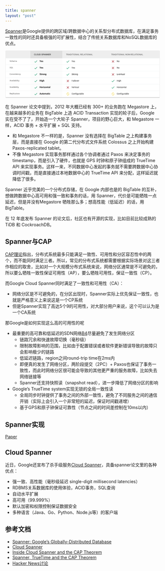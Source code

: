 ```yaml
---
title: spanner
layout: "post"
---
```


[Spanner](https://research.google.com/archive/spanner.html)是Google提供的跨区域/跨数据中心的关系型分布式数据库，在满足事务一致性的同时还具备极强的可扩展性，结合了传统关系数据库和NoSQL数据库的优点。

![](/images/14871461131101.jpg)

在 Spanner 论文中提到，2012 年大概已经有 300+ 的业务跑在 Megastore 上，在越来越多的业务在 BigTable 上造 ACID Transaction 实现的轮子后，Google 实在受不了了，开始造一个大轮子 Spanner，项目的野心巨大，和 Megastore 一样，ACID 事务 + 水平扩展 + SQL 支持。

- 和 Megastore 不一样的是，Spanner 没有选择在 BigTable 之上构建事务层，而是直接在 Google 的第二代分布式文件系统 Colossus 之上开始构建 Paxos-replicated tablet。
- 不像 Megastore 实现事务那样通过各个协调者通过 Paxos 来决定事务的 timestamp，而是引入了硬件，也就是 GPS 时钟和原子钟组成的 TrueTime API 来实现事务。这样一来，不同数据中心发起的事务就不需要跨数据中心协调时间戳，而是直接通过本地数据中心的 TrueTime API 来分配，这样延迟就降低了很多。

Spanner 近乎完美的一个分布式存储，在 Google 内部也是的 BigTable 的互补，想做跨数据中心高可用和强一致和事务的话，用 Spanner，代价是可能牺牲一点延迟，但是并没有Megastore 牺牲那么多；想高性能（低延迟）的话，用 BigTable。

在 12 年底发布 Spanner 的论文后，社区也有开源的实现，比如目前比较成熟的 TiDB 和 CockroachDB。

## Spanner与CAP

[CAP理论](https://en.wikipedia.org/wiki/CAP_theorem)指出，分布式系统最多只能满足一致性、可用性和分区容忍性中的两个，而不能同时满足三者。所以，常见的分布式系统都需要根据实际场景对这三者作相应的取舍，比如对一个大规模分布式系统来说，网络分区通常是不可避免的，所以要么牺牲一致性保证可用性（AP），要么牺牲可用性，保证一致性（CP）。

而Google Cloud Spanner同时满足了一致性和可用性（CA）：

- 网络分区是不可避免的，在分区出现时，Spanner实际上优先保证一致性，也就是严格意义上来说这是一个CP系统
- 但是Spanner实现了高达5个9的可用性，对大部分用户来说，这个可以认为是一个CA系统

那Google是如何实现这么高的可用性的呢

- 最重要的高可靠和低延迟的SDN网络[B4](http://cseweb.ucsd.edu/~vahdat/papers/b4-sigcomm13.pdf)尽量避免了发生网络分区
    - 链路冗余和快速故障切换（毫秒级）
    - 限制故障影响的范围，比如由于配置错误或者软件更新错误导致的故障只会影响极少的链路
    - 低延迟链路，region之间round-trip time在2ms内
    - 即便真的发生了网络分区，两阶段提交（2PC）+ Paxos也保证了事务一致性，而此时网络分区很可能会导致的其他更严重的服务故障，比如失去网络链接等
    - Spanner还支持快照读（snapshot read），进一步降低了网络分区的影响
- Google’s TrueTime system实现无锁的全局一致性读
    - 全局同步时钟提供了事务之间的外部一致性，避免了不同服务之间的通信开销（实际上会引入一个非常短的延迟，保证时间戳递增）
    - 基于GPS和原子钟保证可靠性（节点之间的时间差控制在10ms以内）

## Spanner实现

[Paper](https://static.googleusercontent.com/media/research.google.com/zh-CN//archive/spanner-osdi2012.pdf)

## Cloud Spanner

近日，Google还宣布了杀手级服务[Cloud Spanner](https://cloudplatform.googleblog.com/2017/02/introducing-Cloud-Spanner-a-global-database-service-for-mission-critical-applications.html)，具备spanner论文里的各种优点：

* 强一致、高性能（毫秒级延迟 single-digit millisecond latencies）
* RDBMS关系数据库的使用体验，ACID事务，SQL查询
* 自动水平扩展
* 高可用（99.999%）
* 默认加密和权限控制保证数据安全
* 多种语言（Java、Go、Python、Node.js等）的客户端

## 参考文档

- [Spanner: Google’s Globally-Distributed Database](https://research.google.com/archive/spanner.html)
- [Cloud Spanner](https://cloud.google.com/spanner/)
- [Inside Cloud Spanner and the CAP Theorem](https://cloudplatform.googleblog.com/2017/02/inside-Cloud-Spanner-and-the-CAP-Theorem.html)
- [Spanner, TrueTime and the CAP Theorem](https://research.google.com/pubs/pub45855.html)
- [Hacker News讨论](https://news.ycombinator.com/item?id=13644959)


